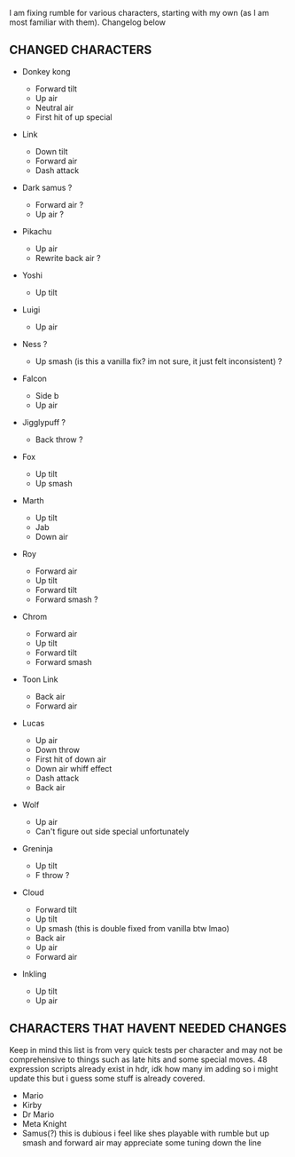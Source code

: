 I am fixing rumble for various characters, starting with my own (as I am most familiar with them). Changelog below

## CHANGED CHARACTERS

- Donkey kong
  - Forward tilt
  - Up air
  - Neutral air
  - First hit of up special

- Link
  - Down tilt
  - Forward air
  - Dash attack

- Dark samus ?
  - Forward air ?
  - Up air ?

- Pikachu
  - Up air
  - Rewrite back air ?

- Yoshi
  - Up tilt

- Luigi
  - Up air

- Ness ?
  - Up smash (is this a vanilla fix? im not sure, it just felt inconsistent) ?
 
- Falcon
  - Side b
  - Up air

- Jigglypuff ?
  - Back throw ?

- Fox
  - Up tilt
  - Up smash

- Marth
  - Up tilt
  - Jab 
  - Down air 

- Roy
  - Forward air 
  - Up tilt 
  - Forward tilt 
  - Forward smash ?

- Chrom
  - Forward air 
  - Up tilt 
  - Forward tilt 
  - Forward smash 

- Toon Link
  - Back air
  - Forward air

- Lucas
  - Up air
  - Down throw
  - First hit of down air
  - Down air whiff effect
  - Dash attack 
  - Back air

- Wolf
  - Up air
  - Can't figure out side special unfortunately

- Greninja
  - Up tilt
  - F throw ?

- Cloud
  - Forward tilt
  - Up tilt
  - Up smash (this is double fixed from vanilla btw lmao)
  - Back air
  - Up air
  - Forward air

- Inkling
  - Up tilt
  - Up air

## CHARACTERS THAT HAVENT NEEDED CHANGES

Keep in mind this list is from very quick tests per character and may not be comprehensive to things such as late hits and some special moves. 48 expression scripts already exist in hdr, idk how many im adding so i might update this but i guess some stuff is already covered.

- Mario
- Kirby
- Dr Mario
- Meta Knight
- Samus(?) this is dubious i feel like shes playable with rumble but up smash and forward air may appreciate some tuning down the line

